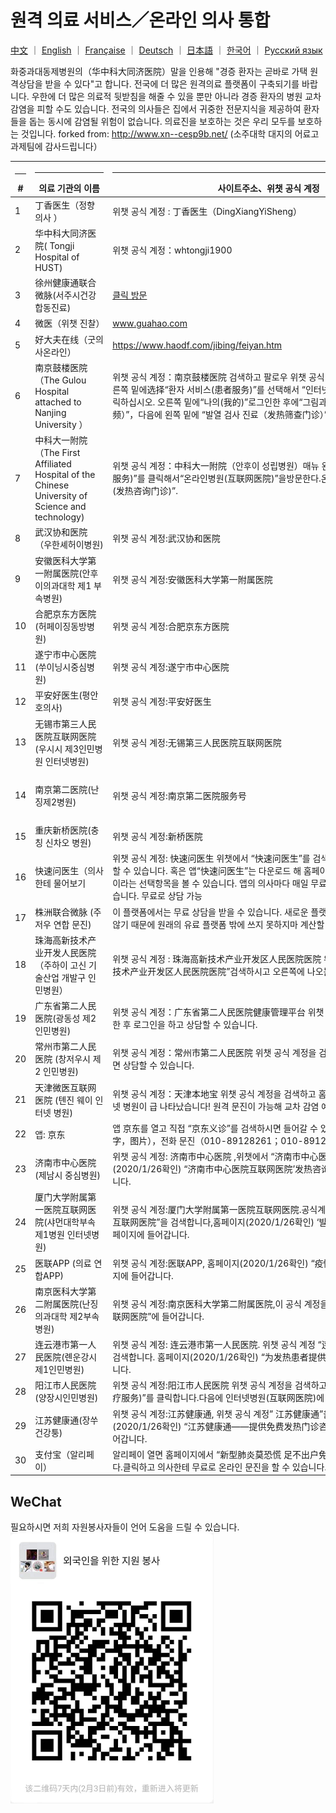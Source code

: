 # 원격 의료 서비스／온라인 의사 통합

[中文](./README.md) ｜ [English](./README-en.md) ｜ [Française](./README-fr.md) ｜ [Deutsch](./README-de.md) ｜ [日本語](./README-jp.md) ｜ [한국어](./README-kr.md)  ｜ [Русский язык](./README-ru.md)


 화중과대동제병원의（华中科大同济医院）말을 인용해 "경증 환자는 곧바로 가택 원격상담을 받을 수 있다"고 합니다.
전국에 더 많은 원격의료 플랫폼이 구축되기를 바랍니다.
우한에 더 많은 의료적 뒷받침을 해줄 수 있을 뿐만 아니라 경증 환자의 병원 교차 감염을 피할 수도 있습니다.
전국의 의사들은 집에서 귀중한 전문지식을 제공하여 환자들을 돕는 동시에 감염될 위험이 없습니다.
의료진을 보호하는 것은 우리 모두를 보호하는 것입니다.
forked from: http://www.xn--cesp9b.net/  (소주대학 대지의 어료고 과제팀에 감사드립니다）
 
 
| <hr size=1 ALIGN=CENTER> # | <hr width = 110 size=1 ALIGN=CENTER> 의료 기관의 이름 </hr> | <hr width = 500 size=1 ALIGN=CENTER> 사이트주소、위챗 공식 계정 </hr> | <hr width = 500 size=1 ALIGN=CENTER> 서비스 내용（요금 사정）</hr> | <hr width = 100 size=1 ALIGN=CENTER> 날짜 추가 </hr>  |
|---|--------------|---------------------------|-------------------------------|-----------|
| 1 |丁香医生（정향 의사 ）|위챗 공식 계정 : 丁香医生（DingXiangYiSheng） | 신형페렴을 방비하기 위한 하는 湖北(후베이) 무려 공익 진찰 | 2020/1/24 
| 2 | 华中科大同济医院( Tongji Hospital of HUST) |위챗 공식 계정：whtongji1900 |“발열환자 전문 진료”온라인 진료 기능.경증환자 댁에서 진찰을 받을 수 있습니다.（번호에 제한을 두지 않니다）| 2020/1/24 |
| 3 | 徐州健康通联合微脉(서주시건강합동진료) |[클릭 방문](https://m.myweimai.com/hd/publish/index.f94879867f3ec5e6014bed4efec5328d.html?from=singlemessage&isappinstalled=0)|무려 온라인 진찰 | 2020/1/26| 
| 4 | 微医（위챗 진찰）| www.guahao.com |무려 진찰|2020/1/24|
| 5 |好大夫在线（굿의사온라인）|https://www.haodf.com/jibing/feiyan.htm|（비용미지)|2020/1/24|
| 6 | 南京鼓楼医院（The Gulou Hospital attached to Nanjing University ）|위챗 공식 계정：南京鼓楼医院 검색하고 팔로우 위챗 공식 계정“南京鼓楼医院”，오른쪽 밑에选择“환자 서비스(患者服务)”를 선택해서  “인터넷병원(互联网医院)”을 클릭하십시오. 오른쪽 밑에“나의(我的)”로그인한 후에“그림과 글/동영상(图文或视频）”，다음에 왼쪽 밑에 “발열 검사 진료（发热筛查门诊）”를 클릭하십시오.|온라인 발열  진료|2020/1/25|
| 7 |中科大一附院（The First Affiliated Hospital of the Chinese University of Science and technology)|위챗 공식 계정：中科大一附院（안후이 성립병원）매뉴 왼쪽 밑에“진료 서비스(就医服务)”를 클릭해서“온라인병원(互联网医院)”을방문한다.온라인 접수“발열상담진료(发热咨询门诊)”.|무려 발열상담진료. 동영상으로 진료를 받거나 직접 상담합니다.。인터넷으로 진료 리포트를 검사합니다.|2020/1/25|
|8|武汉协和医院（우한셰허이병원)|위챗 공식 계정:武汉协和医院|무료 발열상담가능|2020/1/25|
|9|安徽医科大学第一附属医院(안후이의과대학 제1 부속병원)|위챗 공식 계정:安徽医科大学第一附属医院|계정 검색하시고 팔로우(关注) 누르신다음 메뉴 왼쪽 하단 “就医服务”클릭하시고 “互联网医院”클릭하시면 됩니다|무료 상담 문의|2020/1/25|
|10|合肥京东方医院(허페이징동방병원)|위챗 공식 계정:合肥京东方医院|계정 검색하시고 팔로우(关注) 하신 다음 메뉴 왼쪽 하단에 “就医服务”클릭하시고”互联网医院”클릭하시면 무료 발열 상담 가능합니다|무료 상담|2020/1/25|
|11|遂宁市中心医院(쑤이닝시중심병원)|위챗 공식 계정:遂宁市中心医院|遂宁市中心医院온라인 병원에 들어가시고 “在线问诊”클릭하시고,”发热门诊”클릭,문의하실 의사선생님을 선택해주신후에,”图文问诊”선택하시면 됩니다.|온라인 병원 발열상담|2020/1/25|
|12|平安好医生(평안호의사)|위챗 공식 계정:平安好医生|계정 검색하시고 첫 페이지 중앙에 “疫情问诊”클릭하시고 “冠状病毒问诊”클릭하시면 됩니다|크로나바아러스 상담해드립니다|2020/1/25|
|13|无锡市第三人民医院互联网医院(우시시 제3인민병원 인터넷병원) |위챗 공식 계정:无锡第三人民医院互联网医院|계정 검색하고 구독 누르신다음 첫 페이지에 “图文问诊”이랑 “视频问诊”이 있습니다. |두가지 방식으로 상담 받으 실수 있음|2020/1/25|
|14|南京第二医院(난징제2병원)|위챗 공식 계정:南京第二医院服务号|홈페이지에 있는”互联网医院”클릭 하셔서 들어 가신 다음“图文问诊”, 혹은 “视频问诊”선택해주시면 됩니다|발열문의,사진혹은 문자형식,화상통화로도 문의 가능합니다.|2020/1/25|
|15|重庆新桥医院(충칭 신차오 병원)|위챗 공식 계정:新桥医院|계정 검색하시고 구독 누르신 다음 “掌上医院”클릭하시고 온라인으로실시간 문의 가능합니다.|2020/1/25|
| 16 |快速问医生（의사한테 물어보기  | 위챗 공식 계정: 快速问医生 위챗에서 “快速问医生”를 검색하시면 무료로 의사와 상담할 수 있습니다. 혹은 앱“快速问医生”는 다운로드 해 홈페이지에 무료상담과 공익문진이라는 선택항목을 볼 수 있습니다. 앱의 의사마다 매일 무료 공익문진 정원이 5명이 있습니다.   무료로 상담 가능| 무료와 유료 있음| 2020/1/25| 
| 17 | 株洲联合微脉 (주저우 연합 문진) | 이 플랫폼에서는 무료 상담을 받을 수 있습니다. 새로운 플랫폼을 제작 하는 것이 미치지 않기 때문에 원래의 유료 플랫폼 밖에 쓰지 못하지마 계산할 때는 무료입니다. |온라인 문진 | 2020/1/25 |
|18 |珠海高新技术产业开发人民医院（주하이 고신 기술산업 개발구 인민병원） | 위챗 공식 계정 : 珠海高新技术产业开发区人民医院医院 위챗 애플릿에서 “珠海高新技术产业开发区人民医院医院”검색하시고 오른쪽에 나오는 인터넷 상담 클릭합니다.| 인터넷 상담 | 2020/1/25 |
| 19 | 广东省第二人民医院(광동성 제2 인민병원) | 위챗 공식 계정：广东省第二人民医院健康管理平台 위챗 공식 계정을 검색하고 팔로한 후 로그인을 하고 상담할 수 있습니다.|온라인 상담|2020/1/25|
| 20 | 常州市第二人民医院 (창저우시 제2 인민병원) | 위챗 공식 계정：常州市第二人民医院 위챗 공식 계정을 검색하고 팔로한 후 등록하시면 상담할 수 있습니다. | 온라인 열증 진찰실 |2020/1/25|
| 21 | 天津微医互联网医院 (톈진 웨이 인터넷 병원)| 위챗 공식 계정：天津本地宝 위챗 공식 계정을 검색하고  홈페이지에서 천진 웨이 인터넷 병원이 급 나타났습니다! 원격 문진이 가능해 교차 감염 예방할 수 있습니다. | 원격 문진 |2020/1/26|
| 22 | 앱: 京东|앱 京东를 열고 직접 “京东义诊”를 검색하시면 들어갈 수 있습니다.  급속한 문진（文字，图片），전화 문진（010-89128261；010-89128263 매일 8:00-20:00）| 급속한 문진과 전화 문진|2020/1/26|
| 23 | 济南市中心医院 (제남시 중심병원) | 위챗 공식 계정: 济南市中心医院 ,위챗에서 “济南市中心医院”을 검색합니다,홈페이지(2020/1/26확인) “济南市中心医院互联网医院’发热咨询门诊’正式上线”에 들어갑니다. |온라인 문진|2020/1/26|
| 24 |厦门大学附属第一医院互联网医院(샤먼대학부속 제1병원 인터넷병원)|위챗 공식 계정:厦门大学附属第一医院互联网医院.공식계정“厦门大学附属第一医院互联网医院”을 검색합니다,홈페이지(2020/1/26확인) ‘발열 클리닉’(“发热门诊”)홈페이지에 들어갑니다.|온라인 문진|2020/1/26|
| 25 |医联APP (의료 연합APP)| 위챗 공식 계정:医联APP, 홈페이지(2020/1/26확인) “疫情防控，在线求助”홈페이지에 들어갑니다. | 7*24시간 상담| 2020/1/26|
| 26 |南京医科大学第二附属医院(난징의과대학 제2부속병원)|위챗 공식 계정:南京医科大学第二附属医院,이 공식 계정을 검색하고 “就医服务，互联网医院”에 들어갑니다.| 인터넷 병원|2020/1/26|
| 27 |连云港市第一人民医院(롄운강시제1인민병원)|위챗 공식 계정: 连云港市第一人民医院. 위챗 공식 계정 “连云港市第一人民医院”을 검색합니다. 홈페이지(2020/1/26확인) “为发热患者提供免费在线咨询”에 들어갑니다.| 발열 환자를 위해 무료 온라인 상담을 제공하다|2020/1/26|
| 28 |阳江市人民医院(양장시인민병원)|위챗 공식 계정:阳江市人民医院  위챗 공식 계정을 검색하고 “메뉴 의료 서비스(菜单医疗服务)”를 클릭합니다.다음에 인터넷병원(互联网医院)에 들어갑니다. |인터넷병원|2020/1/26|
| 29 |江苏健康通(장쑤건강퉁)|위챗 공식 계정:江苏健康通, 위챗 공식 계정” 江苏健康通”을 검색합니다. 홈페이지(2020/1/26확인) “江苏健康通――提供免费发热门诊咨询服务的统一门户”에들어갑니다.| 무료 발열 클리닉|2020/1/26|
| 30 | 支付宝（알리페이）|알리페이 열면 홈페이지에서  “新型肺炎莫恐慌 足不出户免费问医生” 를 볼 수 있습니다.클릭하고 의사한테 무료로 온라인 문진을 할 수 있습니다.| 알리페이는 우한 시민들에게 자선 치료 입구를 제공합니다.흔한 병에 대한 문제를 온라인으로 자문할 수 있습니다.| 2020/1/26|| 31 | 中山大学附属第三医院(중산대학부속 제3병원  )|                           | 무료 자문 | 2020/1/26|| 32 | 기타|                           |                               |           || 33 | 기타|                           |                               |           | P.S. 기술자로서 우리는 우한 재해 지역의 인민들  위해 무언가를 할 수 있을지에 대해 항상 생각합니다 .쑤저우대학교 왕딩교수팀 정리하는 메시지를 보고 매우 유용하고 의미가 있다고 생각합니다.이제 재해 지역의 전염 상황은 아주 심합니다.원격 문진과 온라인 의료가 우한 인민에게 더 빨리 의료 자원에 신속하게 대응하고  상호 감염 유효하게 방지할 수 있습니다.우리는 여러분에게 함께 전염 상황을 정리하기 바랍니다.한 사람의 힘은 한계가 있습니다.하지만 우리는 함께 노력해서 전국 인민 심지어 전세계 인민들을 도움을 드릴 수 있습니다.(순백행렬팀 드림)

## WeChat

필요하시면 저희 자원봉사자들이 언어 도움을 드릴 수 있습니다. 
![Korean Support for Foreigners](./qrcode/wechat/korean.png)

